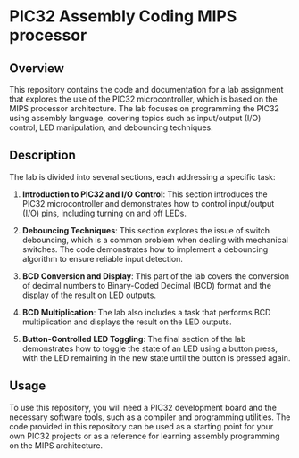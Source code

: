 # PIC32 Assembly Coding MIPS processor

## Overview
This repository contains the code and documentation for a lab assignment that explores the use of the PIC32 microcontroller, which is based on the MIPS processor architecture. The lab focuses on programming the PIC32 using assembly language, covering topics such as input/output (I/O) control, LED manipulation, and debouncing techniques.

## Description
The lab is divided into several sections, each addressing a specific task:

1. **Introduction to PIC32 and I/O Control**: This section introduces the PIC32 microcontroller and demonstrates how to control input/output (I/O) pins, including turning on and off LEDs.

2. **Debouncing Techniques**: This section explores the issue of switch debouncing, which is a common problem when dealing with mechanical switches. The code demonstrates how to implement a debouncing algorithm to ensure reliable input detection.

3. **BCD Conversion and Display**: This part of the lab covers the conversion of decimal numbers to Binary-Coded Decimal (BCD) format and the display of the result on LED outputs.

4. **BCD Multiplication**: The lab also includes a task that performs BCD multiplication and displays the result on the LED outputs.

5. **Button-Controlled LED Toggling**: The final section of the lab demonstrates how to toggle the state of an LED using a button press, with the LED remaining in the new state until the button is pressed again.

## Usage
To use this repository, you will need a PIC32 development board and the necessary software tools, such as a compiler and programming utilities. The code provided in this repository can be used as a starting point for your own PIC32 projects or as a reference for learning assembly programming on the MIPS architecture.
